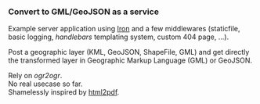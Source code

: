 ### Convert to GML/GeoJSON as a service

Example server application using [Iron](https://github.com/iron/iron) and a few middlewares
(staticfile, basic logging, *handlebars* templating system, custom 404 page, ...).

Post a geographic layer (KML, GeoJSON, ShapeFile, GML) and get directly the transformed layer
in Geographic Markup Language (GML) or GeoJSON.

Rely on *ogr2ogr*.  
No real usecase so far.  
Shamelessly inspired by [html2pdf](https://github.com/rap2hpoutre/htmltopdf).
